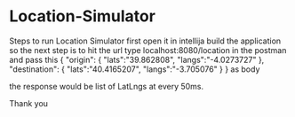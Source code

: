 # Location-Simulator
Steps to run Location Simulator
first open it in intellija
build the application 
so the next step is to hit the url type localhost:8080/location in the postman and pass this 
{
    "origin": {
        "lats":"39.862808",
        "langs":"-4.0273727"
    },
    "destination": {
        "lats":"40.4165207",
        "langs":"-3.705076"
    }
}
as body

the response would be list of LatLngs at every 50ms.

Thank you
